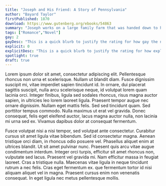 ```yaml
---
title: "Joseph and His Friend: A Story of Pennsylvania"
author: "Bayard Taylor"
firstPublished: 1870
download: https://www.gutenberg.org/ebooks/54863
summary: "Joseph works on a large family farm that was handed down to him from his parents. Cloistered away most of his life, he begins to explore the burgeoning social life among the other young adults in the community."
tags: ["Romance","Novel"]
gay: 2
gayDesc: "This is a quick blurb to justify the rating for how gay the novel is."
explicit: 0
explicitDesc: "This is a quick blurb to justify the rating for how explicit the language in the novel is."
spotlight: true
draft: true
---
```


Lorem ipsum dolor sit amet, consectetur adipiscing elit. Pellentesque rhoncus non urna et scelerisque. Nullam ut blandit diam. Fusce dignissim suscipit mi, vitae imperdiet sapien tincidunt id. In ornare, dui placerat sagittis suscipit, nulla arcu scelerisque neque, id volutpat lorem quam lacinia orci. Integer finibus, ligula sed sodales rhoncus, risus magna auctor sapien, in ultricies leo lorem laoreet ligula. Praesent tempor augue nec ornare dignissim. Nullam eget mattis felis. Sed sed tincidunt quam. Sed porttitor tempus commodo. Nulla maximus ut erat vel gravida. Donec consequat, felis eget eleifend auctor, lacus magna auctor nulla, non lacinia mi urna sed ex. Vivamus dapibus dolor at consequat fermentum.

Fusce volutpat nisi a nisi tempor, sed volutpat ante consectetur. Curabitur cursus sit amet ligula vitae bibendum. Sed id consectetur magna. Aenean tristique orci diam, in rhoncus odio posuere vel. Phasellus aliquet enim at ultrices blandit. Ut sit amet pulvinar nunc. Praesent quis arcu vitae augue condimentum interdum. Integer orci turpis, efficitur sit amet rhoncus non, vulputate sed lacus. Praesent vel gravida mi. Nam efficitur massa in feugiat laoreet. Cras a tristique nulla. Maecenas vitae ligula in neque tincidunt rutrum a nec felis. Cras eget fermentum ex. que fermentum tortor id nisi aliquam aliquet vel in magna. Praesent cursus enim non venenatis consequat. In eget ligula nec metus pellentesque mollis. 